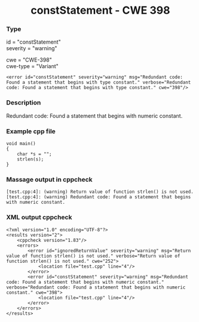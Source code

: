 # <center> constStatement - CWE 398



### Type

id = "constStatement"  
severity = "warning"

cwe = "CWE-398"  
cwe-type = "Variant"

    <error id="constStatement" severity="warning" msg="Redundant code: Found a statement that begins with type constant." verbose="Redundant code: Found a statement that begins with type constant." cwe="398"/>



### Description

Redundant code: Found a statement that begins with numeric constant.



### Example cpp file

	void main()
	{
		char *s = "";
		strlen(s);
	}



### Massage output in cppcheck

	[test.cpp:4]: (warning) Return value of function strlen() is not used.
	[test.cpp:4]: (warning) Redundant code: Found a statement that begins with numeric constant.



### XML output cppcheck
	
	<?xml version="1.0" encoding="UTF-8"?>
	<results version="2">
	    <cppcheck version="1.83"/>
	    <errors>
	        <error id="ignoredReturnValue" severity="warning" msg="Return value of function strlen() is not used." verbose="Return value of function strlen() is not used." cwe="252">
	            <location file="test.cpp" line="4"/>
	        </error>
	        <error id="constStatement" severity="warning" msg="Redundant code: Found a statement that begins with numeric constant." verbose="Redundant code: Found a statement that begins with numeric constant." cwe="398">
	            <location file="test.cpp" line="4"/>
	        </error>
	    </errors>
	</results>






